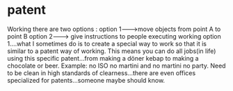 # patent
Working there are two options : option 1--->move objects from point A to point B   option 2---> give instructions to people executing working option 1....what I sometimes do is to create a special way to work so that it is similar to a patent way of working. This means you can do all jobs(in life) using this specific patent...from making a döner kebap to making a chocolate or beer. Example: no ISO no martini and no martini no party. Need to be clean in high standards of clearness...there are even offices specialized for patents...someone maybe should know.
